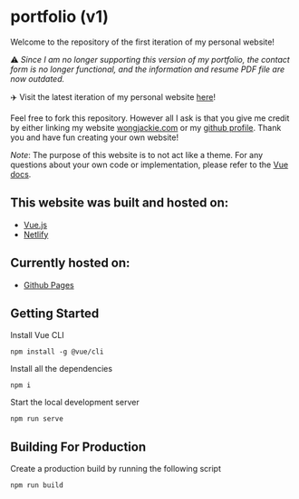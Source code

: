 # portfolio (v1)

Welcome to the repository of the first iteration of my personal website!

:warning: _Since I am no longer supporting this version of my portfolio, the contact form is no longer functional, and the information and resume PDF file are now outdated._

:airplane: Visit the latest iteration of my personal website [here](https://www.wongjackie.com/)!

Feel free to fork this repository. However all I ask is that you give me credit by either linking my website [wongjackie.com](https://www.wongjackie.com/) or my [github profile](https://github.com/jackiewong99). Thank you and have fun creating your own website!

_Note_: The purpose of this website is to not act like a theme. For any questions about your own code or implementation, please refer to the [Vue docs](https://vuejs.org/v2/guide/).

## This website was built and hosted on:

- [Vue.js](https://vue.js.org/)
- [Netlify](https://www.netlify.com/)

## Currently hosted on:

- [Github Pages](https://pages.github.com/)

## Getting Started

Install Vue CLI

```
npm install -g @vue/cli
```

Install all the dependencies

```
npm i
```

Start the local development server

```
npm run serve
```

## Building For Production

Create a production build by running the following script

```
npm run build
```
